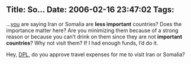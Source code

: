 Title: So...
Date: 2006-02-16 23:47:02
Tags: 
---
<p>&#8230;<a target="_blank" href="http://spradu.blogspot.com/2006/02/mandatory-reply.html">you</a> are saying Iran or Somalia are <strong>less important</strong> countries? Does the importance matter here? Are you minimizing them because of a strong reason or because you can&#8217;t drink on them since they are not <strong>important countries</strong>? Why not visit them? If I had enough funds, I&#8217;d do it.</p>

<p>Hey, <a target="_blank" href="http://www.debian.org/devel/leader">DPL</a>, do you approve travel expenses for me to visit Iran or Somalia?</p>
